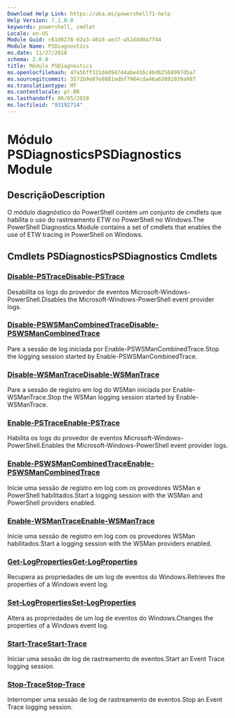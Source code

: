 ```yaml
---
Download Help Link: https://aka.ms/powershell71-help
Help Version: 7.1.0.0
keywords: powershell, cmdlet
Locale: en-US
Module Guid: c61d6278-02a3-4618-ae37-a524d40a7f44
Module Name: PSDiagnostics
ms.date: 11/27/2018
schema: 2.0.0
title: Módulo PSDiagnostics
ms.openlocfilehash: 47a5bff321d4d94744abe41bc4bd62568997d5a7
ms.sourcegitcommit: 3571b9e87e8881adbf7984cda46a63891039a987
ms.translationtype: MT
ms.contentlocale: pt-BR
ms.lasthandoff: 06/05/2020
ms.locfileid: "93192714"
---
```

# <span data-ttu-id="a0fc4-103">Módulo PSDiagnostics</span><span class="sxs-lookup"><span data-stu-id="a0fc4-103">PSDiagnostics Module</span></span>

## <span data-ttu-id="a0fc4-104">Descrição</span><span class="sxs-lookup"><span data-stu-id="a0fc4-104">Description</span></span>

<span data-ttu-id="a0fc4-105">O módulo diagnóstico do PowerShell contém um conjunto de cmdlets que habilita o uso do rastreamento ETW no PowerShell no Windows.</span><span class="sxs-lookup"><span data-stu-id="a0fc4-105">The PowerShell Diagnostics Module contains a set of cmdlets that enables the use of ETW tracing in PowerShell on Windows.</span></span>

## <span data-ttu-id="a0fc4-106">Cmdlets PSDiagnostics</span><span class="sxs-lookup"><span data-stu-id="a0fc4-106">PSDiagnostics Cmdlets</span></span>

### [<span data-ttu-id="a0fc4-107">Disable-PSTrace</span><span class="sxs-lookup"><span data-stu-id="a0fc4-107">Disable-PSTrace</span></span>](Disable-PSTrace.md)
<span data-ttu-id="a0fc4-108">Desabilita os logs do provedor de eventos Microsoft-Windows-PowerShell.</span><span class="sxs-lookup"><span data-stu-id="a0fc4-108">Disables the Microsoft-Windows-PowerShell event provider logs.</span></span>

### [<span data-ttu-id="a0fc4-109">Disable-PSWSManCombinedTrace</span><span class="sxs-lookup"><span data-stu-id="a0fc4-109">Disable-PSWSManCombinedTrace</span></span>](Disable-PSWSManCombinedTrace.md)
<span data-ttu-id="a0fc4-110">Pare a sessão de log iniciada por Enable-PSWSManCombinedTrace.</span><span class="sxs-lookup"><span data-stu-id="a0fc4-110">Stop the logging session started by Enable-PSWSManCombinedTrace.</span></span>

### [<span data-ttu-id="a0fc4-111">Disable-WSManTrace</span><span class="sxs-lookup"><span data-stu-id="a0fc4-111">Disable-WSManTrace</span></span>](Disable-WSManTrace.md)
<span data-ttu-id="a0fc4-112">Pare a sessão de registro em log do WSMan iniciada por Enable-WSManTrace.</span><span class="sxs-lookup"><span data-stu-id="a0fc4-112">Stop the WSMan logging session started by Enable-WSManTrace.</span></span>

### [<span data-ttu-id="a0fc4-113">Enable-PSTrace</span><span class="sxs-lookup"><span data-stu-id="a0fc4-113">Enable-PSTrace</span></span>](Enable-PSTrace.md)
<span data-ttu-id="a0fc4-114">Habilita os logs do provedor de eventos Microsoft-Windows-PowerShell.</span><span class="sxs-lookup"><span data-stu-id="a0fc4-114">Enables the Microsoft-Windows-PowerShell event provider logs.</span></span>

### [<span data-ttu-id="a0fc4-115">Enable-PSWSManCombinedTrace</span><span class="sxs-lookup"><span data-stu-id="a0fc4-115">Enable-PSWSManCombinedTrace</span></span>](Enable-PSWSManCombinedTrace.md)
<span data-ttu-id="a0fc4-116">Inicie uma sessão de registro em log com os provedores WSMan e PowerShell habilitados.</span><span class="sxs-lookup"><span data-stu-id="a0fc4-116">Start a logging session with the WSMan and PowerShell providers enabled.</span></span>

### [<span data-ttu-id="a0fc4-117">Enable-WSManTrace</span><span class="sxs-lookup"><span data-stu-id="a0fc4-117">Enable-WSManTrace</span></span>](Enable-WSManTrace.md)
<span data-ttu-id="a0fc4-118">Inicie uma sessão de registro em log com os provedores WSMan habilitados.</span><span class="sxs-lookup"><span data-stu-id="a0fc4-118">Start a logging session with the WSMan providers enabled.</span></span>

### [<span data-ttu-id="a0fc4-119">Get-LogProperties</span><span class="sxs-lookup"><span data-stu-id="a0fc4-119">Get-LogProperties</span></span>](Get-LogProperties.md)
<span data-ttu-id="a0fc4-120">Recupera as propriedades de um log de eventos do Windows.</span><span class="sxs-lookup"><span data-stu-id="a0fc4-120">Retrieves the properties of a Windows event log.</span></span>

### [<span data-ttu-id="a0fc4-121">Set-LogProperties</span><span class="sxs-lookup"><span data-stu-id="a0fc4-121">Set-LogProperties</span></span>](Set-LogProperties.md)
<span data-ttu-id="a0fc4-122">Altera as propriedades de um log de eventos do Windows.</span><span class="sxs-lookup"><span data-stu-id="a0fc4-122">Changes the properties of a Windows event log.</span></span>

### [<span data-ttu-id="a0fc4-123">Start-Trace</span><span class="sxs-lookup"><span data-stu-id="a0fc4-123">Start-Trace</span></span>](Start-Trace.md)
<span data-ttu-id="a0fc4-124">Iniciar uma sessão de log de rastreamento de eventos.</span><span class="sxs-lookup"><span data-stu-id="a0fc4-124">Start an Event Trace logging session.</span></span>

### [<span data-ttu-id="a0fc4-125">Stop-Trace</span><span class="sxs-lookup"><span data-stu-id="a0fc4-125">Stop-Trace</span></span>](Stop-Trace.md)
<span data-ttu-id="a0fc4-126">Interromper uma sessão de log de rastreamento de eventos.</span><span class="sxs-lookup"><span data-stu-id="a0fc4-126">Stop an Event Trace logging session.</span></span>

